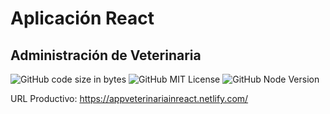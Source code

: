 # Aplicación React
## Administración de Veterinaria

![GitHub code size in bytes](https://img.shields.io/github/languages/code-size/cthompsoncl/reactveterinaria)
![GitHub MIT License](https://img.shields.io/badge/license-MIT-green)
![GitHub Node Version](https://img.shields.io/badge/node-%3E%3D%206.0.0-brightgreen)


URL Productivo: https://appveterinariainreact.netlify.com/